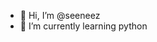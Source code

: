 - 👋 Hi, I’m @seeneez
- 🌱 I’m currently learning python


<!---
seeneez/seeneez is a ✨ special ✨ repository because its `README.md` (this file) appears on your GitHub profile.
You can click the Preview link to take a look at your changes.
--->
